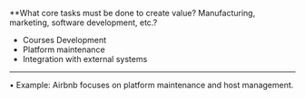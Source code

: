 
**What core tasks must be done to create value? Manufacturing, marketing, software development, etc.?
- Courses Development
- Platform maintenance
- Integration with external systems
---
• Example: Airbnb focuses on platform maintenance and host management.